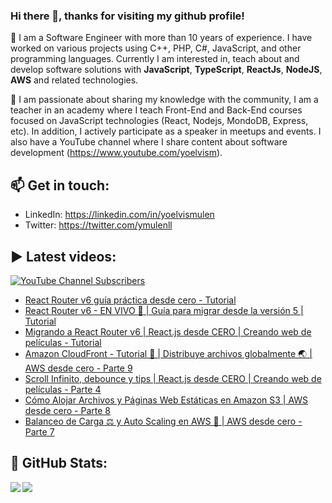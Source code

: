 ### Hi there 👋, thanks for visiting my github profile!

🔭 I am a Software Engineer with more than 10 years of experience. I have worked on various projects using C++, PHP, C#, JavaScript, and other programming languages. Currently I am interested in, teach about and develop software solutions with **JavaScript**, **TypeScript**, **ReactJs**, **NodeJS**, **AWS** and related technologies.

🌱 I am passionate about sharing my knowledge with the community, I am a teacher in an academy where I teach Front-End and Back-End courses focused on JavaScript technologies (React, Nodejs, MondoDB, Express, etc). In addition, I actively participate as a speaker in meetups and events. I also have a YouTube channel where I share content about software development (https://www.youtube.com/yoelvism).

## 📫 Get in touch:
- LinkedIn: https://linkedin.com/in/yoelvismulen
- Twitter: https://twitter.com/ymulenll

## ▶ Latest videos:
<a href="https://www.youtube.com/yoelvism">
  <img alt="YouTube Channel Subscribers" src="https://img.shields.io/youtube/channel/subscribers/UCp28AG2NaDuzyVaAT--2NGQ?style=social">
</a>

<!-- YOUTUBE:START -->
- [React Router v6 guía práctica desde cero - Tutorial](https://www.youtube.com/watch?v=KKXFmzr0nKk)
- [React Router v6 - EN VIVO 🔴 | Guía para migrar desde la versión 5 | Tutorial](https://www.youtube.com/watch?v=v4wFgW4XpNs)
- [Migrando a React Router v6 | React.js desde CERO | Creando web de películas - Tutorial](https://www.youtube.com/watch?v=bhDwXdRcahY)
- [Amazon CloudFront - Tutorial 🚀 | Distribuye archivos globalmente 🌏 | AWS desde cero - Parte 9](https://www.youtube.com/watch?v=1gUzP9vrRP0)
- [Scroll Infinito, debounce y tips | React.js desde CERO | Creando web de películas - Parte 4](https://www.youtube.com/watch?v=VbXAwjAxfU0)
- [Cómo Alojar Archivos y Páginas Web Estáticas en Amazon S3 | AWS desde cero - Parte 8](https://www.youtube.com/watch?v=P7lYk-mHJtQ)
- [Balanceo de Carga ⚖ y Auto Scaling en AWS 🚀 | AWS desde cero - Parte 7](https://www.youtube.com/watch?v=HPXdwErNahk)
<!-- YOUTUBE:END -->

## 🔢 GitHub Stats:

<img align="left" src="https://github-readme-stats.vercel.app/api/top-langs/?username=ymulenll&layout=compact" />
<img align="left" src="https://github-readme-stats.vercel.app/api?username=ymulenll&count_private=true&include_all_commits=true&hide=contribs&hide_rank=true" />

<!--
**ymulenll/ymulenll** is a ✨ _special_ ✨ repository because its `README.md` (this file) appears on your GitHub profile.

Here are some ideas to get you started:

- 🔭 I’m currently working on ...
- 🌱 I’m currently learning ...
- 👯 I’m looking to collaborate on ...
- 🤔 I’m looking for help with ...
- 💬 Ask me about ...
- 📫 How to reach me: ...
- 😄 Pronouns: ...
- ⚡ Fun fact: ...
-->
